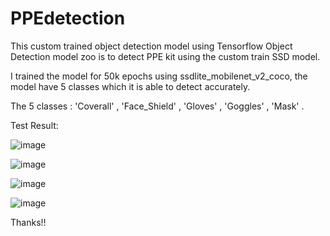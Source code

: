 # PPEdetection
This custom trained object detection model using Tensorflow Object Detection model zoo is to detect PPE kit using the custom train SSD model.

I trained the model for 50k epochs using ssdlite_mobilenet_v2_coco, the model have 5 classes which it is able to detect accurately.

 The 5 classes : 'Coverall' , 'Face_Shield' , 'Gloves' , 'Goggles' , 'Mask' .

Test Result: 

![image](https://user-images.githubusercontent.com/67517199/110623209-8f22e780-81c2-11eb-99cb-e83729575ec5.png)

![image](https://user-images.githubusercontent.com/67517199/110623117-6a2e7480-81c2-11eb-84ee-4ef34d1f835f.png)

![image](https://user-images.githubusercontent.com/67517199/110623242-9649f580-81c2-11eb-971b-e099e94d4c12.png)

![image](https://user-images.githubusercontent.com/67517199/110623175-8205f880-81c2-11eb-94fd-674d8898576d.png)

Thanks!!
